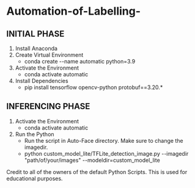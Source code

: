 # Automation-of-Labelling-

## INITIAL PHASE

1. Install Anaconda
2. Create Virtual Environment
	- conda create --name automatic python=3.9
3. Activate the Environment
	- conda activate automatic
4. Install Dependencies
	- pip install tensorflow opencv-python protobuf==3.20.*

## INFERENCING PHASE

1. Activate the Environment
	- conda activate automatic
2. Run the Python
   * Run the script in Auto-Face directory. Make sure to change the imagedir.
	- python custom_model_lite/TFLite_detection_image.py --imagedir "path/of/your/images" --modeldir=custom_model_lite

Credit to all of the owners of the default Python Scripts. This is used for educational purposes. 
